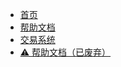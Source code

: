 - [首页](/)
- [帮助文档](help.md "帮助文档")
- [交易系统](transaction.md "交易系统")
- [⚠︎ 帮助文档（已废弃）](help_old.md "⚠︎ 帮助文档（已废弃）")
